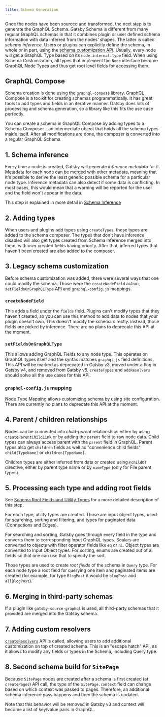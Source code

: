 ```yaml
---
title: Schema Generation
---
```


Once the nodes have been sourced and transformed, the next step is to generate the GraphQL Schema. Gatsby Schema is different from many regular GraphQL schemas in that it combines plugin or user defined schema information with data inferred from the nodes' shapes. The latter is called _schema inference_. Users or plugins can explicitly define the schema, in whole or in part, using the [schema customization API](/docs/reference/querying-data/schema-customization). Usually, every node will get a GraphQL Type based on its `node.internal.type` field. When using Schema Customization, all types that implement the `Node` interface become GraphQL Node Types and thus get root level fields for accessing them.

## GraphQL Compose

Schema creation is done using the [`graphql-compose`](https://github.com/graphql-compose/graphql-compose) library. GraphQL Compose is a toolkit for creating schemas programmatically. It has great tools to add types and fields in an iterative manner. Gatsby does lots of processing and schema generation, so a library like this fits the use case perfectly.

You can create a schema in GraphQL Compose by adding types to a Schema Composer - an intermediate object that holds all the schema types inside itself. After all modifications are done, the composer is converted into a regular GraphQL Schema.

## 1. Schema inference

Every time a node is created, Gatsby will generate _inference metadata_ for it. Metadata for each node can be merged with other metadata, meaning that it's possible to derive the least generic possible schema for a particular node type. Inference metadata can also detect if some data is conflicting. In most cases, this would mean that a warning will be reported for the user and the field won't appear in the data.

This step is explained in more detail in [Schema Inference](/docs/schema-inference)

## 2. Adding types

When users and plugins add types using `createTypes`, those types are added to the schema composer. The types that don't have inference disabled will also get types created from Schema Inference merged into them, with user created fields having priority. After that, inferred types that haven't been created are also added to the composer.

## 3. Legacy schema customization

Before schema customization was added, there were several ways that one could modify the schema. Those were the `createNodeField` action, `setFieldsOnGraphQLType` API and `graphql-config.js` mappings.

### `createNodeField`

This adds a field under the `fields` field. Plugins can't modify types that they haven't created, so you can use this method to add data to nodes that your plugin doesn't own. This doesn't modify the schema directly. Instead, those fields are picked by inference. There are no plans to deprecate this API at the moment.

### `setFieldsOnGraphQLType`

This allows adding GraphQL Fields to any node type. This operates on GraphQL types itself and the syntax matches `graphql-js` field definitions. This API will be marked as deprecated in Gatsby v3, moved under a flag in Gatsby v4, and removed from Gatsby v5. `createTypes` and `addResolvers` should solve all the use cases for this API.

### `graphql-config.js` mapping

[Node Type Mapping](/docs/reference/plugins-and-themes/gatsby-config/#mapping-node-types) allows customizing schema by using site configuration. There are currently no plans to deprecate this API at the moment.

## 4. Parent / children relationships

Nodes can be connected into _child-parent_ relationships either by using [`createParentChildLink`](/docs/reference/builds/actions/#createParentChildLink) or by adding the `parent` field to raw node data. Child types can always access parent with the `parent` field in GraphQL. Parent types also get `children` fields as well as "convenience child fields" `child[TypeName]` or `children[TypeName]`.

Children types are either inferred from data or created using `@childOf` directive, either by parent type name or by `mimeType` (only for File parent types).

## 5. Processing each type and adding root fields

See [Schema Root Fields and Utility Types](/docs/schema-root-fields) for a more detailed description of this step.

For each type, utility types are created. Those are input object types, used for searching, sorting and filtering, and types for paginated data (Connections and Edges).

For searching and sorting, Gatsby goes through every field in the type and converts them to corresponding Input GraphQL types. Scalars are converted to objects with filter operator fields like `eq` or `ni`. Object types are converted to Input Object types. For sorting, enums are created out of all fields so that one can use that to specify the sort.

Those types are used to create _root fields_ of the schema in `Query` type. For each node type a root field for querying one item and paginated items are created (for example, for type `BlogPost` it would be `blogPost` and `allBlogPost`).

## 6. Merging in third-party schemas

If a plugin like `gatsby-source-graphql` is used, all third-party schemas that it provided are merged into the Gatsby schema.

## 7. Adding custom resolvers

[`createResolvers`](/docs/reference/querying-data/schema-customization/#createresolvers-api) API is called, allowing users to add additional customization on top of created schema. This is an "escape hatch" API, as it allows to modify any fields or types in the Schema, including Query type.

## 8. Second schema build for `SitePage`

Because `SitePage` nodes are created after a schema is first created (at `createPages`) API call, the type of the `SitePage.context` field can change based on which context was passed to pages. Therefore, an additional schema inference pass happens and then the schema is updated.

Note that this behavior will be removed in Gatsby v3 and context will become a list of key/value pairs in GraphQL.
